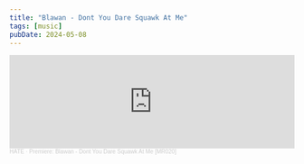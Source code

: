 ```yaml
---
title: "Blawan - Dont You Dare Squawk At Me"
tags: [music]
pubDate: 2024-05-08
---
```


<iframe loading="lazy" width="100%" height="166" scrolling="no" frameborder="no" allow="autoplay" src="https://w.soundcloud.com/player/?url=https%3A//api.soundcloud.com/tracks/1713464691&color=%23ff5500&auto_play=false&hide_related=false&show_comments=true&show_user=true&show_reposts=false&show_teaser=true"></iframe><div style="font-size: 10px; color: #cccccc;line-break: anywhere;word-break: normal;overflow: hidden;white-space: nowrap;text-overflow: ellipsis; font-family: Interstate,Lucida Grande,Lucida Sans Unicode,Lucida Sans,Garuda,Verdana,Tahoma,sans-serif;font-weight: 100;"><a href="https://soundcloud.com/hate_music" title="HATE" target="_blank" style="color: #cccccc; text-decoration: none;">HATE</a> · <a href="https://soundcloud.com/hate_music/premiere-blawan-dont-you-dare-squawk-at-me-mr020" title="Premiere: Blawan - Dont You Dare Squawk At Me [MR020]" target="_blank" style="color: #cccccc; text-decoration: none;">Premiere: Blawan - Dont You Dare Squawk At Me [MR020]</a></div>
